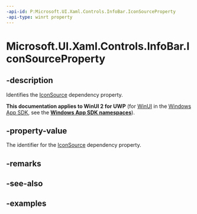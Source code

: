 ```yaml
---
-api-id: P:Microsoft.UI.Xaml.Controls.InfoBar.IconSourceProperty
-api-type: winrt property
---
```


# Microsoft.UI.Xaml.Controls.InfoBar.IconSourceProperty

<!--
public static Windows.UI.Xaml.DependencyProperty IconSourceProperty { get; }
-->


## -description
Identifies the [IconSource](infobar_iconsource.md) dependency property.

**This documentation applies to WinUI 2 for UWP** (for [WinUI](/windows/apps/winui/winui3/) in the [Windows App SDK](/windows/apps/windows-app-sdk/), see the **[Windows App SDK namespaces](/windows/windows-app-sdk/api/winrt/)**).

## -property-value
The identifier for the [IconSource](infobar_iconsource.md) dependency property.

## -remarks

## -see-also

## -examples


